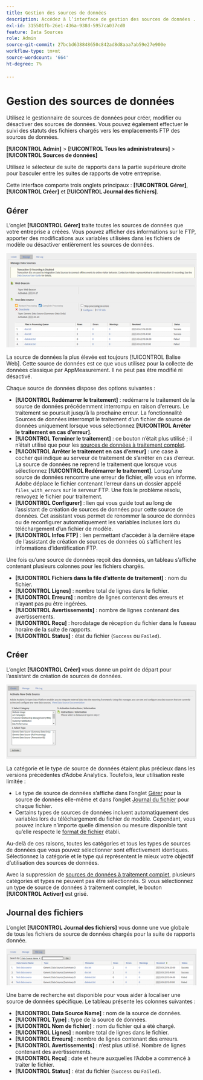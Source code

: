 ```yaml
---
title: Gestion des sources de données
description: Accédez à l’interface de gestion des sources de données .
exl-id: 315501fb-26e1-436a-938d-5957ca037cd0
feature: Data Sources
role: Admin
source-git-commit: 27bcbd638848650c842ad8d8aaa7ab59e27e900e
workflow-type: tm+mt
source-wordcount: '664'
ht-degree: 7%

---
```


# Gestion des sources de données

Utilisez le gestionnaire de sources de données pour créer, modifier ou désactiver des sources de données. Vous pouvez également effectuer le suivi des statuts des fichiers chargés vers les emplacements FTP des sources de données.

**[!UICONTROL Admin]** > **[!UICONTROL Tous les administrateurs]** > **[!UICONTROL Sources de données]**

Utilisez le sélecteur de suite de rapports dans la partie supérieure droite pour basculer entre les suites de rapports de votre entreprise.

Cette interface comporte trois onglets principaux : **[!UICONTROL Gérer]**, **[!UICONTROL Créer]** et **[!UICONTROL Journal des fichiers]**.

## Gérer

L’onglet **[!UICONTROL Gérer]** traite toutes les sources de données que votre entreprise a créées. Vous pouvez afficher des informations sur le FTP, apporter des modifications aux variables utilisées dans les fichiers de modèle ou désactiver entièrement les sources de données.

![Gérer](assets/manage.png)

La source de données la plus élevée est toujours [!UICONTROL Balise Web]. Cette source de données est ce que vous utilisez pour la collecte de données classique par AppMeasurement. Il ne peut pas être modifié ni désactivé.

Chaque source de données dispose des options suivantes :

* **[!UICONTROL Redémarrer le traitement]** : redémarre le traitement de la source de données précédemment interrompu en raison d’erreurs. Le traitement se poursuit jusqu’à la prochaine erreur. La fonctionnalité Sources de données interrompt le traitement d’un fichier de source de données uniquement lorsque vous sélectionnez **[!UICONTROL Arrêter le traitement en cas d’erreur]**.
* **[!UICONTROL Terminer le traitement]** : ce bouton n’était plus utilisé ; il n’était utilisé que pour les [sources de données à traitement complet](full-processing-eol.md).
* **[!UICONTROL Arrêter le traitement en cas d’erreur]** : une case à cocher qui indique au serveur de traitement de s’arrêter en cas d’erreur. La source de données ne reprend le traitement que lorsque vous sélectionnez **[!UICONTROL Redémarrer le traitement]**. Lorsqu’une source de données rencontre une erreur de fichier, elle vous en informe. Adobe déplace le fichier contenant l’erreur dans un dossier appelé `files_with_errors` sur le serveur FTP. Une fois le problème résolu, renvoyez le fichier pour traitement.
* **[!UICONTROL Configurer]** : lien qui vous guide tout au long de l’assistant de création de sources de données pour cette source de données. Cet assistant vous permet de renommer la source de données ou de reconfigurer automatiquement les variables incluses lors du téléchargement d’un fichier de modèle.
* **[!UICONTROL Infos FTP]** : lien permettant d’accéder à la dernière étape de l’assistant de création de sources de données où s’affichent les informations d’identification FTP.

Une fois qu’une source de données reçoit des données, un tableau s’affiche contenant plusieurs colonnes pour les fichiers chargés.

* **[!UICONTROL Fichiers dans la file d’attente de traitement]** : nom du fichier.
* **[!UICONTROL Lignes]** : nombre total de lignes dans le fichier.
* **[!UICONTROL Erreurs]** : nombre de lignes contenant des erreurs et n’ayant pas pu être ingérées.
* **[!UICONTROL Avertissements]** : nombre de lignes contenant des avertissements.
* **[!UICONTROL Reçu]** : horodatage de réception du fichier dans le fuseau horaire de la suite de rapports.
* **[!UICONTROL Status]** : état du fichier (`Success` ou `Failed`).

## Créer

L’onglet **[!UICONTROL Créer]** vous donne un point de départ pour l’assistant de création de sources de données.

![Créer](assets/create.png)

La catégorie et le type de source de données étaient plus précieux dans les versions précédentes d’Adobe Analytics. Toutefois, leur utilisation reste limitée :

* Le type de source de données s’affiche dans l’onglet [Gérer](#manage) pour la source de données elle-même et dans l’onglet [Journal du fichier](#file-log) pour chaque fichier.
* Certains types de sources de données incluent automatiquement des variables lors du téléchargement du fichier de modèle. Cependant, vous pouvez inclure n’importe quelle dimension ou mesure disponible tant qu’elle respecte le [format de fichier](file-format.md) établi.

Au-delà de ces raisons, toutes les catégories et tous les types de sources de données que vous pouvez sélectionner sont effectivement identiques. Sélectionnez la catégorie et le type qui représentent le mieux votre objectif d’utilisation des sources de données.

Avec la suppression de [sources de données à traitement complet](full-processing-eol.md), plusieurs catégories et types ne peuvent pas être sélectionnés. Si vous sélectionnez un type de source de données à traitement complet, le bouton **[!UICONTROL Activer]** est grisé.

## Journal des fichiers

L’onglet **[!UICONTROL Journal des fichiers]** vous donne une vue globale de tous les fichiers de source de données chargés pour la suite de rapports donnée.

![Journal des fichiers](assets/file-log.png)

Une barre de recherche est disponible pour vous aider à localiser une source de données spécifique. Le tableau présente les colonnes suivantes :

* **[!UICONTROL Data Source Name]** : nom de la source de données.
* **[!UICONTROL Type]** : type de la source de données.
* **[!UICONTROL Nom de fichier]** : nom du fichier qui a été chargé.
* **[!UICONTROL Lignes]** : nombre total de lignes dans le fichier.
* **[!UICONTROL Erreurs]** : nombre de lignes contenant des erreurs.
* **[!UICONTROL Avertissements]** : n’est plus utilisé. Nombre de lignes contenant des avertissements.
* **[!UICONTROL Reçu]** : date et heure auxquelles l’Adobe a commencé à traiter le fichier.
* **[!UICONTROL Status]** : état du fichier (`Success` ou `Failed`).
